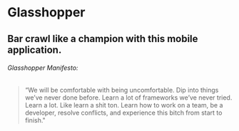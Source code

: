 Glasshopper
===========

Bar crawl like a champion with this mobile application.
-----------------

###### Glasshopper Manifesto:
> “We will be comfortable with being uncomfortable. Dip into things we’ve never done before. Learn a lot of frameworks we’ve never tried. Learn a lot. Like learn a shit ton. Learn how to work on a team, be a developer, resolve conflicts, and experience this bitch from start to finish."



